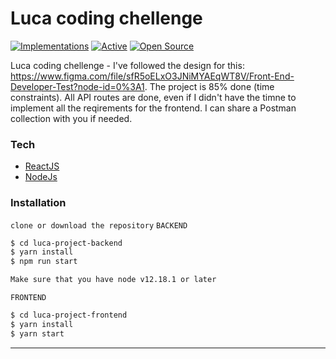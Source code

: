 # Luca coding chellenge 

[![Implementations](https://img.shields.io/badge/%F0%9F%92%A1-implementations-8C8E93.svg?style=flat)](https://github.com/kentcdodds/all-contributors/blob/master/other/IMPLEMENTATIONS.md) [![Active](http://img.shields.io/badge/Status-Active-green.svg)](https://tterb.github.io)  [![Open Source](https://badges.frapsoft.com/os/v1/open-source.svg?v=103)](https://opensource.org/) 

Luca coding chellenge - I've followed the design for this: https://www.figma.com/file/sfR5oELxO3JNiMYAEqWT8V/Front-End-Developer-Test?node-id=0%3A1. The project is 85% done (time constraints). All API routes are done, even if I didn't have the timne to implement all the reqirements for the frontend. I can share a Postman collection with you if needed.

### Tech

* [ReactJS](https://reactjs.org/) 
* [NodeJs](https://nodejs.org/en/)

### Installation


```clone or download the repository```
```BACKEND```
```sh
$ cd luca-project-backend
$ yarn install
$ npm run start
```
  ```sh
  Make sure that you have node v12.18.1 or later
  ```


  ```FRONTEND```
  ```sh
$ cd luca-project-frontend
$ yarn install
$ yarn start
```
---

